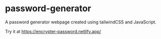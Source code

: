 # password-generator
A password generator webpage created using tailwindCSS and JavaScript.

Try it at 
https://encrypter-password.netlify.app/
